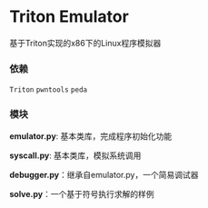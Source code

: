 # Triton Emulator

基于Triton实现的x86下的Linux程序模拟器

### 依赖

`Triton`   `pwntools`   `peda`

### 模块

**emulator.py**: 基本类库，完成程序初始化功能

**syscall.py**: 基本类库，模拟系统调用

**debugger.py**：继承自emulator.py，一个简易调试器

**solve.py**：一个基于符号执行求解的样例

